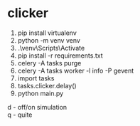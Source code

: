 # clicker
1. pip install virtualenv
2. python -m venv venv
3. .\venv\Scripts\Activate
4. pip install -r requirements.txt
5. celery -A tasks purge
6. celery -A tasks worker -l info -P gevent
7. import tasks
8. tasks.clicker.delay()
9. python main.py

d - off/on simulation<br>
q - quite